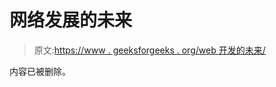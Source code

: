 # 网络发展的未来

> 原文:[https://www . geeksforgeeks . org/web 开发的未来/](https://www.geeksforgeeks.org/the-future-of-web-development/)

内容已被删除。